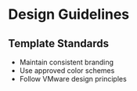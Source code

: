 # Design Guidelines
## Template Standards
- Maintain consistent branding
- Use approved color schemes
- Follow VMware design principles
